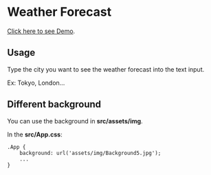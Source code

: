 # Weather Forecast

[Click here to see Demo](https://huy27201-weather.herokuapp.com/).

## Usage

Type the city you want to see the weather forecast into the text input.

Ex: Tokyo, London...

## Different background

You can use the background in **src/assets/img**.

In the **src/App.css**: 
```
.App {
    background: url('assets/img/Background5.jpg');
    ...
}
```
